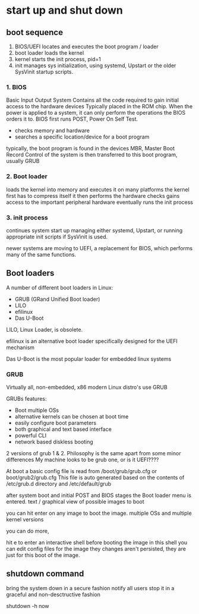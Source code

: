 # start up and shut down

## boot sequence

1. BIOS/UEFI locates and executes the boot program / loader
2. boot loader loads the kernel
3. kernel starts the init process, pid=1
4. init manages sys initialization, using systemd, Upstart or the older SysVinit startup scripts.

### 1. BIOS

Basic Input Output System
Contains all the code required to gain initial access to the hardware devices
Typically placed in the ROM chip.
When the power is applied to a system, it can only perform the operations the BIOS orders it to.
BIOS first runs POST, Power On Self Test.

* checks memory and hardware
* searches a specific location/device for a boot program

typically, the boot program is found in the devices MBR, Master Boot Record
Control of the system is then transferred to this boot program, usually GRUB

### 2. Boot loader

loads the kernel into memory and executes it
on many platforms the kernel first has to compress itself
it then performs the hardware checks
gains access to the important peripheral hardware
eventually runs the init process

### 3. init process

continues system start up
managing either systemd, Upstart, or running appropriate init scripts if SysVinit is used.

newer systems are moving to UEFI, a replacement for BIOS, which performs many of the same functions.

## Boot loaders

A number of different boot loaders in Linux:

* GRUB (GRand Unified Boot loader)
* LILO
* efilinux
* Das U-Boot

LILO, Linux Loader, is obsolete.

efilinux is an alternative boot loader specifically designed for the UEFI mechanism

Das U-Boot is the most popular loader for embedded linux systems

### GRUB

Virtually all, non-embedded, x86 modern Linux distro's use GRUB

GRUBs features:

* Boot multiple OSs
* alternative kernels can be chosen at boot time
* easily configure boot parameters
* both graphical and text based interface
* powerful CLI
* network based diskless booting

2 versions of grub 1 & 2. Philosophy is the same apart from some minor differences
My machine looks to be grub one, or is it UEFI????

At boot a basic config file is read from /boot/grub/grub.cfg or boot/grub2/grub.cfg
This file is auto generated based on the contents of /etc/grub.d directory and /etc/default/grub

after system boot and initial POST and BIOS stages the Boot loader menu is entered.
text / graphical view of possible images to boot

you can hit enter on any image to boot the image.
multiple OSs and multiple kernel versions

you can do more,

hit e to enter an interactive shell before booting the image
in this shell you can edit config files for the image
they changes aren't persisted, they are just for this boot of the image.

## shutdown command

bring the system down in a secure fashion
notify all users
stop it in a graceful and non-desctructive fashion

shutdown -h now